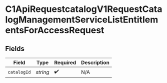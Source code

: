 # C1ApiRequestcatalogV1RequestCatalogManagementServiceListEntitlementsForAccessRequest


## Fields

| Field              | Type               | Required           | Description        |
| ------------------ | ------------------ | ------------------ | ------------------ |
| `catalogId`        | *string*           | :heavy_check_mark: | N/A                |